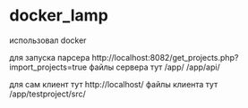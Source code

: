 # docker_lamp


использовал docker

для запуска парсера http://localhost:8082/get_projects.php?import_projects=true
файлы сервера тут /app/
                  /app/api/

для сам клиент тут http://localhost/
файлы клиента тут /app/testproject/src/
